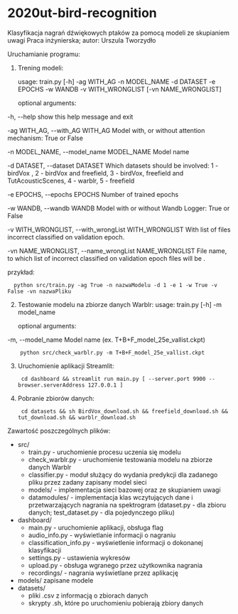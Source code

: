 # 2020ut-bird-recognition
Klasyfikacja nagrań dźwiękowych ptaków za pomocą modeli ze skupianiem uwagi
Praca inżynierska; autor: Urszula Tworzydło

Uruchamianie programu:

1. Trening modeli:

    usage:  train.py [-h] -ag WITH_AG -n MODEL_NAME -d DATASET -e EPOCHS -w WANDB
                 -v WITH_WRONGLIST [-vn NAME_WRONGLIST]

    optional arguments:
    
  -h, --help            show this help message and exit
  
  -ag WITH_AG, --with_AG WITH_AG
                        Model with, or without attention mechanism: True or
                        False
                        
  -n MODEL_NAME, --model_name MODEL_NAME
                        Model name
                        
  -d DATASET, --dataset DATASET
                        Which datasets should be involved: 1 - birdVox , 2 -
                        birdVox and freefield, 3 - birdVox, freefield and
                        TutAcousticScenes, 4 - warblr, 5 - freefield
                        
  -e EPOCHS, --epochs EPOCHS
                        Number of trained epochs
                        
  -w WANDB, --wandb WANDB
                        Model with or without Wandb Logger: True or False
                        
  -v WITH_WRONGLIST, --with_wrongList WITH_WRONGLIST
                        With list of files incorrect classified on validation
                        epoch.
                        
  -vn NAME_WRONGLIST, --name_wrongList NAME_WRONGLIST
                        File name, to which list of incorrect classified on validation
                        epoch files will be .

   przykład:
    
      python src/train.py -ag True -n nazwaModelu -d 1 -e 1 -w True -v False -vn nazwaPliku

2. Testowanie modelu na zbiorze danych Warblr:
    usage:  train.py [-h] -m model_name

    optional arguments:
    
  -m, --model_name            Model name (ex. T+B+F_model_25e_vallist.ckpt)

        python src/check_warblr.py -m T+B+F_model_25e_vallist.ckpt
  
3. Uruchomienie aplikacji Streamlit:
	     
        cd dashboard && streamlit run main.py [ --server.port 9900 --browser.serverAddress 127.0.0.1 ]

4. Pobranie zbiorów danych:

        cd datasets && sh BirdVox_download.sh && freefield_download.sh && tut_download.sh && warblr_download.sh
        
Zawartość poszczególnych plików:

  * src/
    * train.py - uruchomienie procesu uczenia się modelu
    * check_warblr.py - uruchomienie testowania modelu na zbiorze danych Warblr
    * classifier.py - moduł służący do wydania predykcji dla zadanego pliku przez zadany zapisany model sieci
    * models/ - implementacja sieci bazowej oraz ze skupianiem uwagi
    * datamodules/ - implementacja klas wczytujących dane i przetwarzających nagrania na spektrogram (dataset.py - dla zbioru danych; test_dataset.py - dla pojedynczego pliku)
  * dashboard/
    * main.py - uruchomienie aplikacji, obsługa flag
    * audio_info.py - wyświetlanie informacji o nagraniu
    * classification_info.py - wyświetlenie informacji o dokonanej klasyfikacji
    * settings.py - ustawienia wykresów
    * upload.py - obsługa wgranego przez użytkownika nagrania
    * recordings/ - nagrania wyświetlane przez aplikację
  * models/ zapisane modele
  * datasets/
    * pliki .csv z informacją o zbiorach danych
    * skrypty .sh, które po uruchomieniu pobierają zbiory danych
